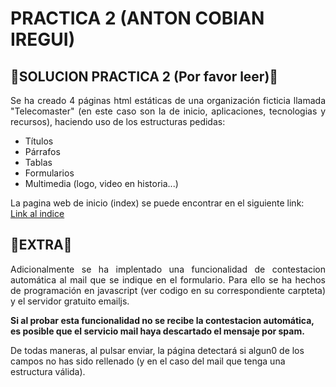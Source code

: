 # PRACTICA 2 (ANTON COBIAN IREGUI)

## 🔔SOLUCION PRACTICA 2 (Por favor leer)🔔

<p align="justify">
Se ha creado 4 páginas html estáticas de una organización ficticia llamada "Telecomaster" (en este caso son la de inicio, aplicaciones, tecnologias y recursos), haciendo uso de los estructuras pedidas:
</p>

- Títulos
- Párrafos
- Tablas
- Formularios
- Multimedia (logo, video en historia...)

La pagina web de inicio (index) se puede encontrar en el siguiente link: <br>
[Link al indice](https://acobianiregui.github.io/p2/p2_sol/)

## 🚨EXTRA🚨
<p align="justify">
Adicionalmente se ha implentado una funcionalidad de contestacion automática al mail que se indique en el formulario. Para ello se ha hechos de programación en javascript (ver codigo en su correspondiente carpteta) y el servidor gratuito emailjs.<br>

**Si al probar esta funcionalidad no se recibe la contestacion automática, es posible que el servicio mail haya descartado el mensaje por spam.**

De todas maneras, al pulsar enviar, la página detectará si algun0 de los campos no has sido rellenado (y en el caso del mail que tenga una estructura válida).
</p>



